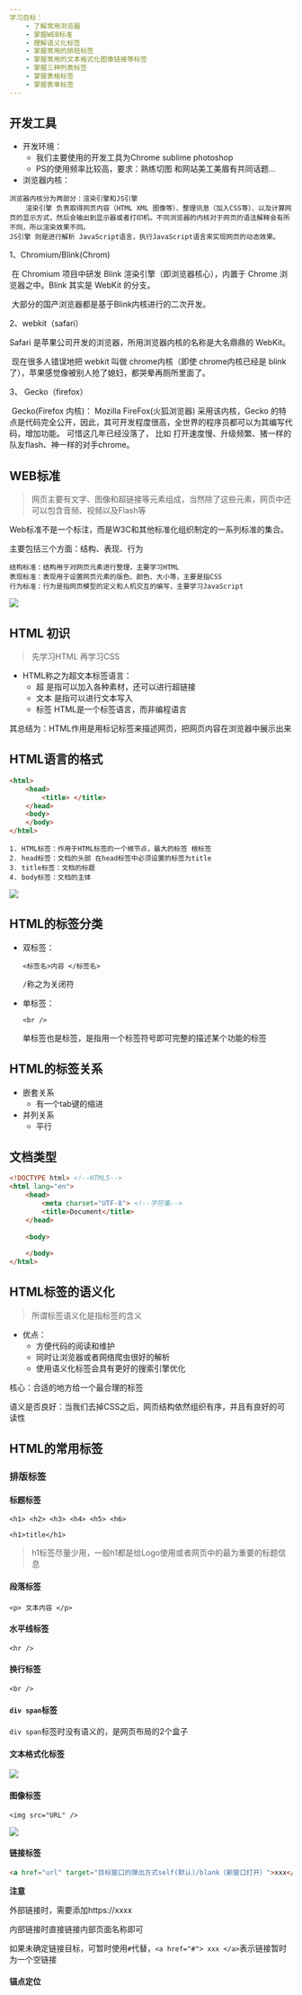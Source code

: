 ```yaml
---
学习目标：
	- 了解常用浏览器
	- 掌握WEB标准
	- 理解语义化标签
	- 掌握常用的排班标签
	- 掌握常用的文本格式化图像链接等标签
	- 掌握三种列表标签
	- 掌握表格标签
	- 掌握表单标签
---
```


## 开发工具

- 开发环境：
  - 我们主要使用的开发工具为Chrome sublime photoshop
  - PS的使用频率比较高，要求：熟练切图 和网站美工美眉有共同话题...
- 浏览器内核：

```
浏览器内核分为两部分：渲染引擎和JS引擎
    渲染引擎 负责取得网页内容（HTML XML 图像等）、整理讯息（加入CSS等）、以及计算网页的显示方式，然后会输出到显示器或者打印机。不同浏览器的内核对于网页的语法解释会有所不同，所以渲染效果不同。
JS引擎 则是进行解析 JavaScript语言，执行JavaScript语言来实现网页的动态效果。
```

1、Chromium/Blink(Chrom)

​       在 Chromium 项目中研发 Blink 渲染引擎（即浏览器核心），内置于 Chrome 浏览器之中。Blink 其实是 WebKit 的分支。 

​       大部分的国产浏览器都是基于Blink内核进行的二次开发。

2、webkit（safari）

Safari 是苹果公司开发的浏览器，所用浏览器内核的名称是大名鼎鼎的 WebKit。

​      现在很多人错误地把 webkit 叫做 chrome内核（即使 chrome内核已经是 blink 了），苹果感觉像被别人抢了媳妇，都哭晕再厕所里面了。

3、 Gecko（firefox）

​       Gecko(Firefox 内核)： Mozilla FireFox(火狐浏览器) 采用该内核，Gecko 的特点是代码完全公开，因此，其可开发程度很高，全世界的程序员都可以为其编写代码，增加功能。 可惜这几年已经没落了， 比如 打开速度慢、升级频繁、猪一样的队友flash、神一样的对手chrome。

## WEB标准

>网页主要有文字、图像和超链接等元素组成，当然除了这些元素，网页中还可以包含音频、视频以及Flash等

Web标准不是一个标注，而是W3C和其他标准化组织制定的一系列标准的集合。

主要包括三个方面：结构、表现、行为

```
结构标准：结构用于对网页元素进行整理，主要学习HTML
表现标准：表现用于设置网页元素的版色、颜色、大小等，主要是指CSS
行为标准：行为是指网页模型的定义和人机交互的编写，主要学习JavaScript
```

<img src="../media/gx.png">

## HTML 初识

> 先学习HTML  再学习CSS

- HTML称之为超文本标签语言：
  - 超 是指可以加入各种素材，还可以进行超链接
  - 文本 是指可以进行文本写入
  - 标签 HTML是一个标签语言，而非编程语言

其总结为：HTML作用是用标记标签来描述网页，把网页内容在浏览器中展示出来

## HTML语言的格式

```html
<html>
	<head>
		<title> </title>
	</head>
	<body>
	</body>
</html>
```

```
1. HTML标签：作用于HTML标签的一个根节点，最大的标签 根标签
2. head标签：文档的头部 在head标签中必须设置的标签为title
3. title标签：文档的标题
4. body标签：文档的主体
```

<img src="../media/pig.png" />

## HTML的标签分类

- 双标签：

  `<标签名>内容 </标签名>`

  `/`称之为关闭符

- 单标签：

  `<br />`

  单标签也是标签，是指用一个标签符号即可完整的描述某个功能的标签

## HTML的标签关系

- 嵌套关系
  - 有一个tab键的缩进
- 并列关系
  - 平行

## 文档类型

```html
<!DOCTYPE html> <!--HTML5-->
<html lang="en">
	<head>
		<meta charset="UTF-8"> <!--字符集-->
		<title>Document</title>
	</head>
	
	<body>
		
	</body>
</html>
```

## HTML标签的语义化

>所谓标签语义化是指标签的含义

- 优点：
  - 方便代码的阅读和维护
  - 同时让浏览器或者网络爬虫很好的解析
  - 使用语义化标签会具有更好的搜索引擎优化

核心：合适的地方给一个最合理的标签

语义是否良好：当我们去掉CSS之后，网页结构依然组织有序，并且有良好的可读性

## HTML的常用标签

### 排版标签

#### 标题标签

`<h1> <h2> <h3> <h4> <h5> <h6>`

`<h1>title</h1>`

> h1标签尽量少用，一般h1都是给Logo使用或者网页中的最为重要的标题信息

#### 段落标签

`<p> 文本内容 </p>`

#### 水平线标签

`<hr />`

#### 换行标签

`<br />`

#### `div span`标签

`div span`标签时没有语义的，是网页布局的2个盒子

#### 文本格式化标签

<img src="../media/tab.png" />

#### 图像标签

```
<img src="URL" />
```

<img src="../media/img.png" />

#### 链接标签

```html
<a href="url" target="目标窗口的弹出方式self(默认)/blank（新窗口打开）">xxx</a>
```

**注意**

外部链接时，需要添加https://xxxx

内部链接时直接链接内部页面名称即可

如果未确定链接目标，可暂时使用`#`代替，`<a href="#"> xxx </a>`表示链接暂时为一个空链接

#### 锚点定位

